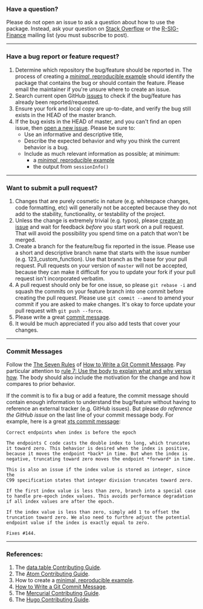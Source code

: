 ### Have a question?

Please do not open an issue to ask a question about how to use the package.
Instead, ask your question on [Stack Overflow](http://stackoverflow.com/questions/tagged/r)
or the [R-SIG-Finance](https://stat.ethz.ch/mailman/listinfo/r-sig-finance)
mailing list (you must subscribe to post).

----

### Have a bug report or feature request?

1. Determine which repository the bug/feature should be reported in. The process
   of creating a [*minimal*, reproducible example](http://stackoverflow.com/q/5963269/271616)
   should identify the package that contains the bug or should contain the
   feature. Please email the maintainer if you're unsure where to create an
   issue.
2. Search current open GitHub [issues](https://github.com/joshuaulrich/cydquantmod/issues)
   to check if the bug/feature has already been reported/requested.
3. Ensure your fork and local copy are up-to-date, and verify the bug still
   exists in the HEAD of the master branch.
4. If the bug exists in the HEAD of master, and you can't find an open issue,
   then [open a new issue](https://github.com/joshuaulrich/cydquantmod/issues).
   Please be sure to:
    * Use an informative and descriptive title,
    * Describe the expected behavior and why you think the current behavior is
      a bug.
    * Include as much relevant information as possible; at minimum:
        * a [*minimal*, reproducible example](http://stackoverflow.com/q/5963269/271616)
        * the output from `sessionInfo()`

----

### Want to submit a pull request?

1. Changes that are purely cosmetic in nature (e.g. whitespace changes, code
   formatting, etc) will generally not be accepted because they do not add to
   the stability, functionality, or testability of the project.
2. Unless the change is extremely trivial (e.g. typos), please
   [create an issue](#have-a-bug-report-or-feature-request) and wait for
   feedback *before* you start work on a pull request. That will avoid the
   possibility you spend time on a patch that won't be merged.
3. Create a branch for the feature/bug fix reported in the issue. Please use a
   short and descriptive branch name that starts with the issue number (e.g.
   123_custom_function). Use that branch as the base for your pull request.
   Pull requests on your version of `master` will not be accepted, because
   they can make it difficult for you to update your fork if your pull request
   isn't incorporated verbatim.
4. A pull request should only be for one issue, so please `git rebase -i` and
   squash the commits on your feature branch into one commit before creating
   the pull request. Please use `git commit --amend` to amend your commit if
   you are asked to make changes. It's okay to force update your pull request
   with `git push --force`.
5. Please write a great [commit message](#commit-messages).
6. It would be much appreciated if you also add tests that cover your changes.

----

### Commit Messages

Follow the [The Seven Rules](http://chris.beams.io/posts/git-commit/#seven-rules)
of [How to Write a Git Commit Message](http://chris.beams.io/posts/git-commit/).
Pay particular attention to [rule 7: Use the body to explain what and why
versus how](http://chris.beams.io/posts/git-commit/#why-not-how). The body
should also include the motivation for the change and how it compares to prior
behavior.

If the commit is to fix a bug or add a feature, the commit message should
contain enough information to understand the bug/feature without having to
reference an external tracker (e.g. GitHub issues). But please *do reference
the GitHub issue* on the last line of your commit message body. For example,
here is a great [xts commit message](https://github.com/joshuaulrich/xts/commit/ce1b667ab7c38cb2633fca0075652a69e5d2a343):

```text
Correct endpoints when index is before the epoch

The endpoints C code casts the double index to long, which truncates
it toward zero. This behavior is desired when the index is positive,
because it moves the endpoint *back* in time. But when the index is
negative, truncating toward zero moves the endpoint *forward* in time.

This is also an issue if the index value is stored as integer, since the
C99 specification states that integer division truncates toward zero.

If the first index value is less than zero, branch into a special case
to handle pre-epoch index values. This avoids performance degradation
if all index values are after the epoch.

If the index value is less than zero, simply add 1 to offset the
truncation toward zero. We also need to furthre adjust the potential
endpoint value if the index is exactly equal to zero.

Fixes #144.
```

----

### References:
1. The [data.table Contributing Guide](https://github.com/Rdatatable/data.table/blob/master/Contributing.md).
2. The [Atom Contributing Guide](https://github.com/atom/atom/blob/master/CONTRIBUTING.md).
3. How to create a [minimal, reproducible example](http://stackoverflow.com/q/5963269/271616).
4. [How to Write a Git Commit Message](http://chris.beams.io/posts/git-commit/).
5. The [Mercurial Contributing Guide](https://www.mercurial-scm.org/wiki/ContributingChanges).
6. The [Hugo Contributing Guide](https://github.com/spf13/hugo/blob/master/CONTRIBUTING.md).

